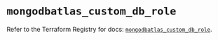 # `mongodbatlas_custom_db_role`

Refer to the Terraform Registry for docs: [`mongodbatlas_custom_db_role`](https://registry.terraform.io/providers/mongodb/mongodbatlas/1.31.0/docs/resources/custom_db_role).
